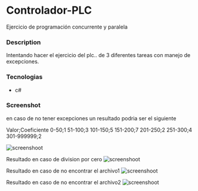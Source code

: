# Controlador-PLC
Ejercicio de programación concurrente y paralela

### Description
Intentando hacer el ejercicio del plc.. de 3 diferentes tareas con manejo de excepciones.

### Tecnologias
* c#

### Screenshot
en caso de no tener excepciones un resultado podria ser el siguiente

Valor;Coeficiente
0-50;1
51-100;3
101-150;5
151-200;7
201-250;2
251-300;4
301-999999;2

![screenshoot](https://i.ibb.co/9NbG9G6/tareabien.jpg)

Resultado en caso de division por cero
![screenshoot](https://i.ibb.co/JqHFJpX/tarea3fallocero.jpg)

Resultado en caso de no encontrar el archivo1
![screenshoot](https://i.ibb.co/V37YDcx/tarea1falloruta.jpg)

Resultado en caso de no encontrar el archivo2
![screenshoot](https://i.ibb.co/6BCSXNX/fallotarea2ruta.jpg)






